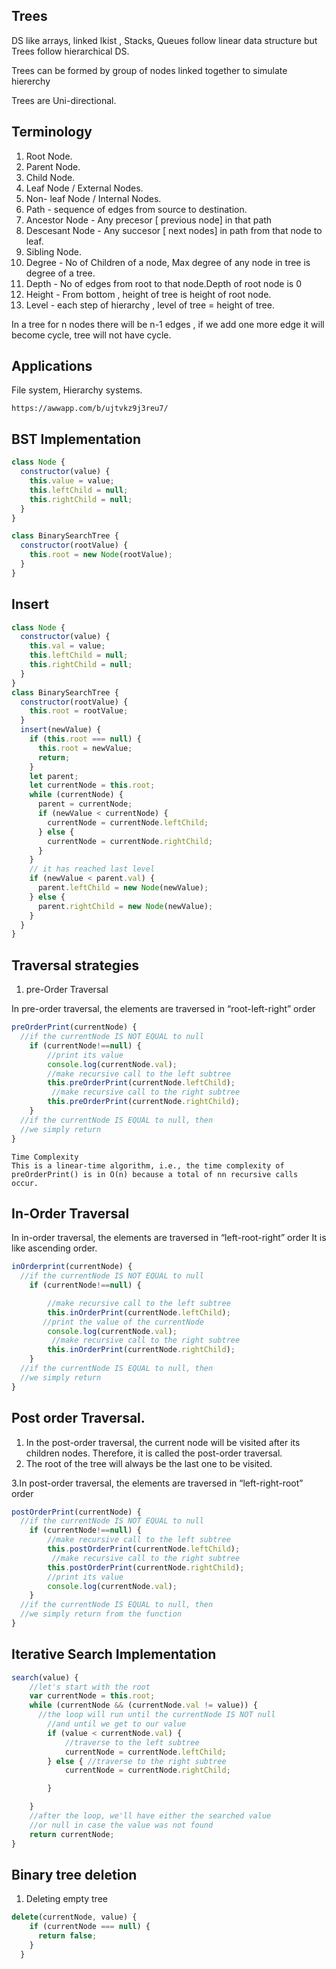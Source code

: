 ## Trees

DS like arrays, linked lkist , Stacks, Queues follow linear data structure but Trees follow hierarchical DS.

Trees can be formed by group of nodes linked together to simulate hiererchy

Trees are Uni-directional.

## Terminology

1. Root Node.
2. Parent Node.
3. Child Node.
4. Leaf Node / External Nodes.
5. Non- leaf Node / Internal Nodes.
6. Path - sequence of edges from source to destination.
7. Ancestor Node - Any precesor [ previous node] in that path
8. Descesant Node - Any succesor [ next nodes] in path from that node to leaf.
9. Sibling Node.
10. Degree - No of Children of a node, Max degree of any node in tree is degree of a tree.
11. Depth - No of edges from root to that node.Depth of root node is 0
12. Height - From bottom , height of tree is height of root node.
13. Level - each step of hierarchy , level of tree = height of tree.

In a tree for n nodes there will be n-1 edges , if we add one more edge it will become cycle, tree will not have cycle.

## Applications

File system, Hierarchy systems.

```
https://awwapp.com/b/ujtvkz9j3reu7/
```

## BST Implementation

```javascript
class Node {
  constructor(value) {
    this.value = value;
    this.leftChild = null;
    this.rightChild = null;
  }
}

class BinarySearchTree {
  constructor(rootValue) {
    this.root = new Node(rootValue);
  }
}
```

## Insert

```javascript
class Node {
  constructor(value) {
    this.val = value;
    this.leftChild = null;
    this.rightChild = null;
  }
}
class BinarySearchTree {
  constructor(rootValue) {
    this.root = rootValue;
  }
  insert(newValue) {
    if (this.root === null) {
      this.root = newValue;
      return;
    }
    let parent;
    let currentNode = this.root;
    while (currentNode) {
      parent = currentNode;
      if (newValue < currentNode) {
        currentNode = currentNode.leftChild;
      } else {
        currentNode = currentNode.rightChild;
      }
    }
    // it has reached last level
    if (newValue < parent.val) {
      parent.leftChild = new Node(newValue);
    } else {
      parent.rightChild = new Node(newValue);
    }
  }
}
```

## Traversal strategies

1. pre-Order Traversal

In pre-order traversal, the elements are traversed in “root-left-right” order

```javascript
preOrderPrint(currentNode) {
  //if the currentNode IS NOT EQUAL to null
    if (currentNode!==null) {
        //print its value
        console.log(currentNode.val);
        //make recursive call to the left subtree
        this.preOrderPrint(currentNode.leftChild);
         //make recursive call to the right subtree
        this.preOrderPrint(currentNode.rightChild);
    }
  //if the currentNode IS EQUAL to null, then
  //we simply return
}
```

```
Time Complexity
This is a linear-time algorithm, i.e., the time complexity of preOrderPrint() is in O(n) because a total of nn recursive calls occur.
```

## In-Order Traversal

In in-order traversal, the elements are traversed in “left-root-right” order
It is like ascending order.

```javascript
inOrderprint(currentNode) {
  //if the currentNode IS NOT EQUAL to null
    if (currentNode!==null) {

        //make recursive call to the left subtree
        this.inOrderPrint(currentNode.leftChild);
       //print the value of the currentNode
        console.log(currentNode.val);
         //make recursive call to the right subtree
        this.inOrderPrint(currentNode.rightChild);
    }
  //if the currentNode IS EQUAL to null, then
  //we simply return
}
```

## Post order Traversal.

1. In the post-order traversal, the current node will be visited after its children nodes. Therefore, it is called the post-order traversal.
2. The root of the tree will always be the last one to be visited.

3.In post-order traversal, the elements are traversed in “left-right-root” order

```javascript
postOrderPrint(currentNode) {
  //if the currentNode IS NOT EQUAL to null
    if (currentNode!==null) {
        //make recursive call to the left subtree
        this.postOrderPrint(currentNode.leftChild);
         //make recursive call to the right subtree
        this.postOrderPrint(currentNode.rightChild);
        //print its value
        console.log(currentNode.val);
    }
  //if the currentNode IS EQUAL to null, then
  //we simply return from the function
}
```

## Iterative Search Implementation

```javascript
search(value) {
    //let's start with the root
    var currentNode = this.root;
    while (currentNode && (currentNode.val != value)) {
      //the loop will run until the currentNode IS NOT null
        //and until we get to our value
        if (value < currentNode.val) {
            //traverse to the left subtree
            currentNode = currentNode.leftChild;
        } else { //traverse to the right subtree
            currentNode = currentNode.rightChild;

        }

    }
    //after the loop, we'll have either the searched value
    //or null in case the value was not found
    return currentNode;
}
```

## Binary tree deletion

1. Deleting empty tree

```javascript
delete(currentNode, value) {
    if (currentNode === null) {
      return false;
    }
  }
```
